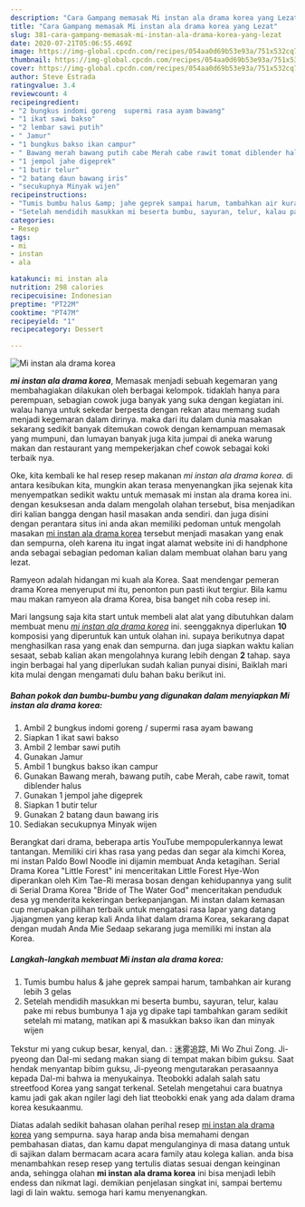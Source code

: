 ```yaml
---
description: "Cara Gampang memasak Mi instan ala drama korea yang Lezat"
title: "Cara Gampang memasak Mi instan ala drama korea yang Lezat"
slug: 381-cara-gampang-memasak-mi-instan-ala-drama-korea-yang-lezat
date: 2020-07-21T05:06:55.469Z
image: https://img-global.cpcdn.com/recipes/054aa0d69b53e93a/751x532cq70/mi-instan-ala-drama-korea-foto-resep-utama.jpg
thumbnail: https://img-global.cpcdn.com/recipes/054aa0d69b53e93a/751x532cq70/mi-instan-ala-drama-korea-foto-resep-utama.jpg
cover: https://img-global.cpcdn.com/recipes/054aa0d69b53e93a/751x532cq70/mi-instan-ala-drama-korea-foto-resep-utama.jpg
author: Steve Estrada
ratingvalue: 3.4
reviewcount: 4
recipeingredient:
- "2 bungkus indomi goreng  supermi rasa ayam bawang"
- "1 ikat sawi bakso"
- "2 lembar sawi putih"
- " Jamur"
- "1 bungkus bakso ikan campur"
- " Bawang merah bawang putih cabe Merah cabe rawit tomat diblender halus"
- "1 jempol jahe digeprek"
- "1 butir telur"
- "2 batang daun bawang iris"
- "secukupnya Minyak wijen"
recipeinstructions:
- "Tumis bumbu halus &amp; jahe geprek sampai harum, tambahkan air kurang lebih 3 gelas"
- "Setelah mendidih masukkan mi beserta bumbu, sayuran, telur, kalau pake mi rebus bumbunya 1 aja yg dipake tapi tambahkan garam sedikit setelah mi matang, matikan api &amp; masukkan bakso ikan dan minyak wijen"
categories:
- Resep
tags:
- mi
- instan
- ala

katakunci: mi instan ala 
nutrition: 298 calories
recipecuisine: Indonesian
preptime: "PT22M"
cooktime: "PT47M"
recipeyield: "1"
recipecategory: Dessert

---
```



![Mi instan ala drama korea](https://img-global.cpcdn.com/recipes/054aa0d69b53e93a/751x532cq70/mi-instan-ala-drama-korea-foto-resep-utama.jpg)

<b><i>mi instan ala drama korea</i></b>, Memasak menjadi sebuah kegemaran yang membahagiakan dilakukan oleh berbagai kelompok. tidaklah hanya para perempuan, sebagian cowok juga banyak yang suka dengan kegiatan ini. walau hanya untuk sekedar berpesta dengan rekan atau memang sudah menjadi kegemaran dalam dirinya. maka dari itu dalam dunia masakan sekarang sedikit banyak ditemukan cowok dengan kemampuan memasak yang mumpuni, dan lumayan banyak juga kita jumpai di aneka warung makan dan restaurant yang mempekerjakan chef cowok sebagai koki terbaik nya.

Oke, kita kembali ke hal resep resep makanan <i>mi instan ala drama korea</i>. di antara kesibukan kita, mungkin akan terasa menyenangkan jika sejenak kita menyempatkan sedikit waktu untuk memasak mi instan ala drama korea ini. dengan kesuksesan anda dalam mengolah olahan tersebut, bisa menjadikan diri kalian bangga dengan hasil masakan anda sendiri. dan juga disini dengan perantara situs ini anda akan memiliki pedoman untuk mengolah masakan <u>mi instan ala drama korea</u> tersebut menjadi masakan yang enak dan sempurna, oleh karena itu ingat ingat alamat website ini di handphone anda sebagai sebagian pedoman kalian dalam membuat olahan baru yang lezat.

Ramyeon adalah hidangan mi kuah ala Korea. Saat mendengar pemeran drama Korea menyeruput mi itu, penonton pun pasti ikut tergiur. Bila kamu mau makan ramyeon ala drama Korea, bisa banget nih coba resep ini.


Mari langsung saja kita start untuk membeli alat alat yang dibutuhkan dalam membuat menu <u><i>mi instan ala drama korea</i></u> ini. seenggaknya diperlukan <b>10</b> komposisi yang diperuntuk kan untuk olahan ini. supaya berikutnya dapat menghasilkan rasa yang enak dan sempurna. dan juga siapkan waktu kalian sesaat, sebab kalian akan mengolahnya kurang lebih dengan <b>2</b> tahap. saya ingin berbagai hal yang diperlukan sudah kalian punyai disini, Baiklah mari kita mulai dengan mengamati dulu bahan baku berikut ini.

<!--inarticleads1-->

##### Bahan pokok dan bumbu-bumbu yang digunakan dalam menyiapkan Mi instan ala drama korea:

1. Ambil 2 bungkus indomi goreng / supermi rasa ayam bawang
1. Siapkan 1 ikat sawi bakso
1. Ambil 2 lembar sawi putih
1. Gunakan  Jamur
1. Ambil 1 bungkus bakso ikan campur
1. Gunakan  Bawang merah, bawang putih, cabe Merah, cabe rawit, tomat diblender halus
1. Gunakan 1 jempol jahe digeprek
1. Siapkan 1 butir telur
1. Gunakan 2 batang daun bawang iris
1. Sediakan secukupnya Minyak wijen


Berangkat dari drama, beberapa artis YouTube mempopulerkannya lewat tantangan. Memiliki ciri khas rasa yang pedas dan segar ala kimchi Korea, mi instan Paldo Bowl Noodle ini dijamin membuat Anda ketagihan. Serial Drama Korea &#34;Little Forest&#34; ini menceritakan Little Forest Hye-Won diperankan oleh Kim Tae-Ri merasa bosan dengan kehidupannya yang sulit di Serial Drama Korea &#34;Bride of The Water God&#34; menceritakan penduduk desa yg menderita kekeringan berkepanjangan. Mi instan dalam kemasan cup merupakan pilihan terbaik untuk mengatasi rasa lapar yang datang Jjajangmen yang kerap kali Anda lihat dalam drama Korea, sekarang dapat dengan mudah Anda Mie Sedaap sekarang juga memiliki mi instan ala Korea. 

<!--inarticleads2-->

##### Langkah-langkah membuat Mi instan ala drama korea:

1. Tumis bumbu halus &amp; jahe geprek sampai harum, tambahkan air kurang lebih 3 gelas
1. Setelah mendidih masukkan mi beserta bumbu, sayuran, telur, kalau pake mi rebus bumbunya 1 aja yg dipake tapi tambahkan garam sedikit setelah mi matang, matikan api &amp; masukkan bakso ikan dan minyak wijen


Tekstur mi yang cukup besar, kenyal, dan. : 迷雾追踪, Mi Wo Zhui Zong. Ji-pyeong dan Dal-mi sedang makan siang di tempat makan bibim guksu. Saat hendak menyantap bibim guksu, Ji-pyeong mengutarakan perasaannya kepada Dal-mi bahwa ia menyukainya. Tteobokki adalah salah satu streetfood Korea yang sangat terkenal. Setelah mengetahui cara buatnya kamu jadi gak akan ngiler lagi deh liat tteobokki enak yang ada dalam drama korea kesukaanmu. 

Diatas adalah sedikit bahasan olahan perihal resep <u>mi instan ala drama korea</u> yang sempurna. saya harap anda bisa memahami dengan pembahasan diatas, dan kamu dapat mengulanginya di masa datang untuk di sajikan dalam bermacam acara acara family atau kolega kalian. anda bisa menambahkan resep resep yang tertulis diatas sesuai dengan keinginan anda, sehingga olahan <b>mi instan ala drama korea</b> ini bisa menjadi lebih endess dan nikmat lagi. demikian penjelasan singkat ini, sampai bertemu lagi di lain waktu. semoga hari kamu menyenangkan.
